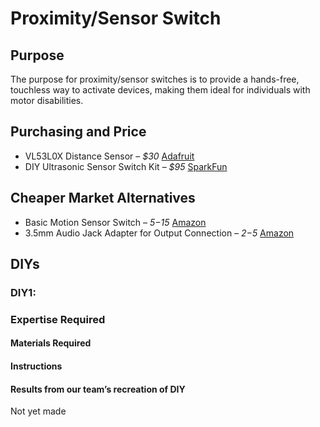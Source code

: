 # Proximity/Sensor Switch

## Purpose

The purpose for proximity/sensor switches is to provide a hands-free, touchless way to activate devices, making them ideal for individuals with motor disabilities.  

## Purchasing and Price

* VL53L0X Distance Sensor – *$30* [Adafruit](https://www.adafruit.com/product/3317)  
* DIY Ultrasonic Sensor Switch Kit – *$95* [SparkFun](https://www.sparkfun.com/products/24045)

## Cheaper Market Alternatives

* Basic Motion Sensor Switch – *$5-$15* [Amazon](https://www.amazon.com/)  
* 3.5mm Audio Jack Adapter for Output Connection – *$2-$5* [Amazon](https://www.amazon.com/)

## DIYs

### DIY1: 

### Expertise Required

#### Materials Required

#### Instructions

#### Results from our team’s recreation of DIY

Not yet made